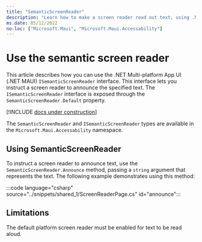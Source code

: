 ```yaml
---
title: "SemanticScreenReader"
description: "Learn how to make a screen reader read out text, using .NET MAUI. The SemanticScreenReader class in Microsoft.Maui.Accessability namespace is used to instruct a screen reader to announce the specified text."
ms.date: 05/12/2022
no-loc: ["Microsoft.Maui", "Microsoft.Maui.Accessability"]
---
```


# Use the semantic screen reader

This article describes how you can use the .NET Multi-platform App UI (.NET MAUI) `ISemanticScreenReader` interface. This interface lets you instruct a screen reader to announce the specified text. The `ISemanticScreenReader` interface is exposed through the `SemanticScreenReader.Default` property.

[!INCLUDE [docs under construction](~/includes/preview-note.md)]

The `SemanticScreenReader` and `ISemanticScreenReader` types are available in the `Microsoft.Maui.Accessability` namespace.

## Using SemanticScreenReader

To instruct a screen reader to announce text, use the `SemanticScreenReader.Announce` method, passing a `string` argument that represents the text. The following example demonstrates using this method:

:::code language="csharp" source="../snippets/shared_1/ScreenReaderPage.cs" id="announce":::

## Limitations

The default platform screen reader must be enabled for text to be read aloud.

<!-- Todo: insert link to relevant section of accessibility doc that discusses enabling screen readers. -->
